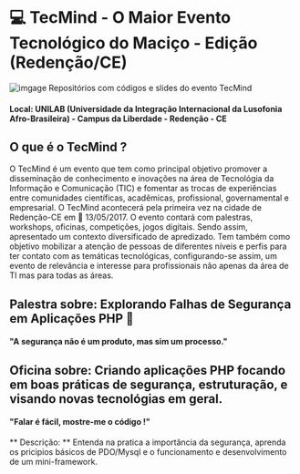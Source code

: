 # :computer: TecMind - O Maior Evento Tecnológico do Maciço - Edição (Redenção/CE)
![imgage](http://tecmind.info/images/logo.png)
Repositórios com códigos e slides do evento TecMind 
#### Local: UNILAB (Universidade da Integração Internacional da Lusofonia Afro-Brasileira) - Campus da Liberdade - Redenção - CE
## O que é o TecMind ?

O TecMind é um evento que tem como principal objetivo promover a disseminação de conhecimento e inovações na área de Tecnológia da Informação e Comunicação (TIC) e fomentar as trocas de experiências entre comunidades científicas, acadêmicas, profissional, governamental e empresarial. O TecMind acontecerá pela primeira vez na cidade de Redenção-CE em :calendar: 13/05/2017.
O evento contará com palestras, workshops, oficinas, competições, jogos digitais. Sendo assim, apresentado um contexto diversificado de apredizado. Tem também como objetivo mobilizar a atenção de pessoas de diferentes níveis e perfis para ter contato com as temáticas tecnológicas, configurando-se assim, um evento de relevância e interesse para profissionais não apenas da área de TI mas para todas as áreas.

## Palestra sobre: Explorando Falhas de Segurança em Aplicações PHP :elephant:
#### "A segurança não é um produto, mas sim um processo."

## Oficina sobre: Criando aplicações PHP focando em boas práticas de segurança, estruturação, e visando novas tecnológias em geral.
#### "Falar é fácil, mostre-me o código !"
** Descrição: ** Entenda na pratica a importância da segurança, aprenda os pricipios básicos de PDO/Mysql e o funcionamento e desenvolvimento de um mini-framework. 
